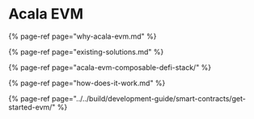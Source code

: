 # Acala EVM

{% page-ref page="why-acala-evm.md" %}

{% page-ref page="existing-solutions.md" %}

{% page-ref page="acala-evm-composable-defi-stack/" %}

{% page-ref page="how-does-it-work.md" %}

{% page-ref page="../../build/development-guide/smart-contracts/get-started-evm/" %}



